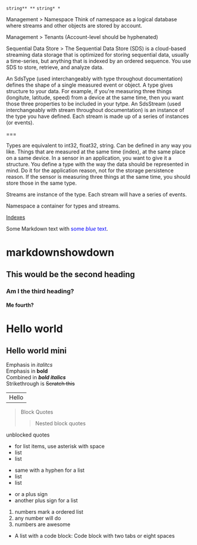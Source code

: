 ``string** **``
`string* *`

Management > Namespace
Think of namespace as a logical database where streams and other objects are stored by account.

Management > Tenants
(Account-level should be hyphenated)

Sequential Data Store >
The Sequential Data Store (SDS) is a cloud-based streaming data storage that is optimized for storing sequential data, usually a time-series, but anything that is indexed by an ordered sequence. You use SDS to store, retrieve, and analyze data. 

An SdsType (used interchangeably with type throughout documentation) defines the shape of a single measured event or object. A type gives structure to your data. For example, if you're measuring three things (longitute, latitude, speed) from a device at the same time, then you want those three properties to be included in your tytpe. An SdsStream (used interchangeably with stream throughout documentation) is an instance of the type you have defined. Each stream is made up of a series of instances (or events). 


===

Types are equivalent to int32, float32, string. Can be defined in any way you like. Things that are measured at the same time (index), at the same place on a same device. In a sensor in an application, you want to give it a structure. You define a type with the way the data should be represented in mind. Do it for the application reason, not for the storage persistence reason. If the sensor is measuring three things at the same time, you should store those in the same type. 

Streams are instance of the type. Each stream will have a series of events. 

Namespace a container for types and streams. 

 [Indexes](xref:sdsIndexes)


Some Markdown text with <span style="color:blue">some *blue* text</span>.

# markdownshowdown
## This would be the second heading
### Am I the third heading?
#### Me fourth?
Hello world
===========
Hello world mini
-----------------
Emphasis in *italitcs*  
Emphasis in **bold**  
Combined in **_bold italics_**  
Strikethrough is ~~Scratch this~~  

<table>
  <tr>
    <td>Hello</td>
  </tr>
  <table>
    
>Block Quotes
>> Nested block quotes

unblocked
quotes

* for list items, use asterisk with space
* list
* list

- same with a hyphen for a list
- list
- list

+ or a plus sign
+ another plus sign for a list

1. numbers mark a ordered list
1. any number will do
1. numbers are awesome

* A list with a code block:
    Code block with two tabs or eight spaces
